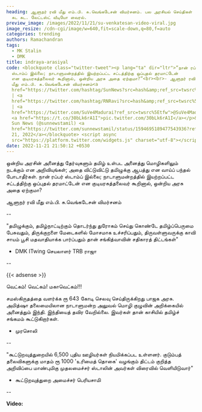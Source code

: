```yaml
---
heading: ஆளுநர் ரவி மீது எம்.பி. சு.வெங்கடேசன் விமர்சனம். பல அரசியல் செய்திகள்
  சுட சுட. லேட்டஸ்ட் வீடியோ வைரல்.
preview_image: /images/2022/11/21/su-venkatesan-video-viral.jpg
image_resize: /cdn-cgi/image/w=640,fit=scale-down,q=80,f=auto
categories: trending
authors: Ramachandran
tags:
  - MK Stalin
  - DMK
title: indraya-arasiyal
code: <blockquote class="twitter-tweet"><p lang="ta" dir="ltr">“நான் ரப்பர்
  ஸ்டாம்ப் இல்லை; நாடாளுமன்றத்தில் இயற்றப்பட்ட சட்டத்திற்கு ஒப்புதல் தரமாட்டேன்
  என குடியரசுத்தலைவர் கூறினால், ஒன்றிய அரசு அதை ஏற்குமா?”<br><br>- ஆளுநர் ரவி
  மீது எம்.பி. சு.வெங்கடேசன் விமர்சனம்<a
  href="https://twitter.com/hashtag/SunNews?src=hash&amp;ref_src=twsrc%5Etfw">#SunNews</a>
  | <a
  href="https://twitter.com/hashtag/RNRavi?src=hash&amp;ref_src=twsrc%5Etfw">#RNRavi</a>
  | <a
  href="https://twitter.com/SuVe4Madurai?ref_src=twsrc%5Etfw">@SuVe4Madurai</a>
  <a href="https://t.co/30bLk6rA1I">pic.twitter.com/30bLk6rA1I</a></p>&mdash;
  Sun News (@sunnewstamil) <a
  href="https://twitter.com/sunnewstamil/status/1594695189477543936?ref_src=twsrc%5Etfw">November
  21, 2022</a></blockquote> <script async
  src="https://platform.twitter.com/widgets.js" charset="utf-8"></script>
date: 2022-11-21 21:50:12 +0530
---
```

ஒன்றிய அரசின் அனைத்து தேர்வுகளும் தமிழ் உள்பட அனைத்து மொழிகளிலும் நடக்கும் என அறிவியுங்கள்; அதை விட்டுவிட்டு தமிழுக்கு ஆபத்து என வாய்ப் பந்தல் போடாதீர்கள். நான் ரப்பர் ஸ்டாம்ப் இல்லை; நாடாளுமன்றத்தில் இயற்றப்பட்ட சட்டத்திற்கு ஒப்புதல் தரமாட்டேன் என குடியரசுத்தலைவர் கூறினால், ஒன்றிய அரசு அதை ஏற்குமா?

ஆளுநர் ரவி மீது எம்.பி. சு.வெங்கடேசன் விமர்சனம்

\--

"தமிழுக்கும், தமிழ்நாட்டிற்கும் தொடர்ந்து துரோகம் செய்து கொண்டே தமிழ்ப்பெருமை பேசுவதும், திருக்குறளை மேடைகளில் மோசமாக உச்சரிப்பதும், திருவள்ளுவருக்கு காவி சாயம் பூசி மதவாதியாக்க பார்ப்பதும் தான் சங்கித்வாவின் சதிகாரத் திட்டங்கள்"

* DMK ITwing செயலாளர் TRB ராஜா

\--

{{< adsense >}}

வெட்கம்! வெட்கம்! மகாவெட்கம்!!!

சமஸ்கிருதத்தை வளர்க்க ரூ 643 கோடி செலவு செய்திருக்கிறது பாஜக அரசு. அமித்ஷா தலைமையிலான நாடாளுமன்ற அலுவல் மொழி குழுவின் அறிக்கையில் அனைத்தும் இந்தி. இந்தியைத் தவிர வேறில்லை. இவர்கள் தான் காசியில் தமிழ்ச் சங்கமம் கூட்டுகிறார்கள். 

* முரசொலி

\--

"கூட்டுறவுத்துறையில் 6,500 புதிய ஊழியர்கள் நியமிக்கப்பட உள்ளனர். குடும்பத் தலைவிகளுக்கு மாதம் ரூ 1000 'உரிமைத் தொகை' வழங்கும் திட்டம் குறித்த அறிவிப்பை மாண்புமிகு முதலமைச்சர் ஸ்டாலின் அவர்கள் விரைவில் வெளியிடுவார்"

* கூட்டுறவுத்துறை அமைச்சர் பெரியசாமி 

\--

**V﻿ideo:**